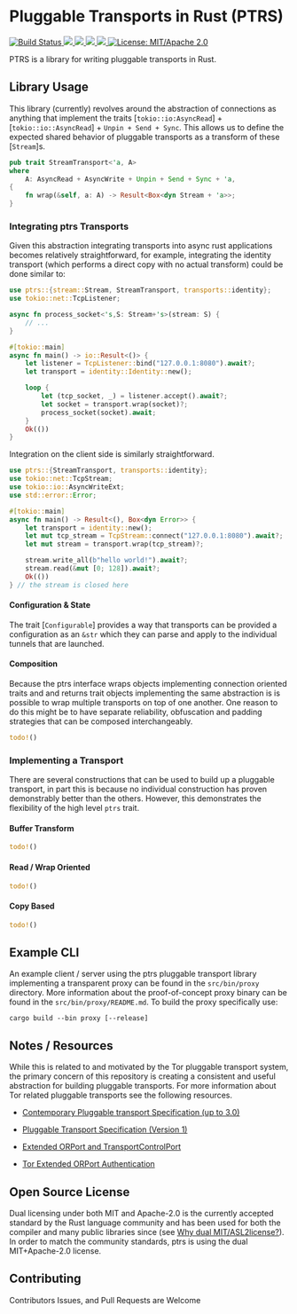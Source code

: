 
# Pluggable Transports in Rust (PTRS)

<p>
  <a href="https://github.com/jmwample/ptrs/actions/workflows/rust.yml/badge.svg?branch=main">
    <img src="https://github.com/jmwample/ptrs/actions/workflows/rust.yml" alt="Build Status">
  <a href="https://codecov.io/gh/jmwample/ptrs">
    <img src="https://codecov.io/gh/jmwample/ptrs/branch/master/graph/badge.svg">
  </a>
  <a href="https://deps.rs/repo/github/jmwample/ptrs">
    <img src="https://deps.rs/repo/github/jmwample/ptrs/status.svg">
  </a>
  <a href="https://crates.io/crates/ptrs">
    <img src="https://img.shields.io/crates/v/ptrs.svg">
  </a>
  <a href="https://docs.rs/ptrs">
    <img src="https://docs.rs/ptrs/badge.svg">
  </a>
  <a href="https://doc.rust-lang.org/1.6.0/complement-project-faq.html#why-dual-mitasl2-license">
    <img src="https://img.shields.io/badge/license-MIT%2FApache--2.0-blue" alt="License: MIT/Apache 2.0">
  </a>
</p>

PTRS is a library for writing pluggable transports in Rust.

## Library Usage

This library (currently) revolves around the abstraction of connections as anything that implement
the traits [`tokio::io:AsyncRead`] + [`tokio::io::AsyncRead`] + `Unpin + Send + Sync`. This allows
us to define the expected shared behavior of pluggable transports as a transform of these
[`Stream`]s.

```rust
pub trait StreamTransport<'a, A>
where
    A: AsyncRead + AsyncWrite + Unpin + Send + Sync + 'a,
{
    fn wrap(&self, a: A) -> Result<Box<dyn Stream + 'a>>;
}
```

### Integrating ptrs Transports

Given this abstraction integrating transports into async rust applications becomes relatively
straightforward, for example, integrating the identity transport (which performs a direct copy with
no actual transform) could be done similar to:

```rust
use ptrs::{stream::Stream, StreamTransport, transports::identity};
use tokio::net::TcpListener;

async fn process_socket<'s,S: Stream+'s>(stream: S) {
    // ...
}

#[tokio::main]
async fn main() -> io::Result<()> {
    let listener = TcpListener::bind("127.0.0.1:8080").await?;
    let transport = identity::Identity::new();

    loop {
        let (tcp_socket, _) = listener.accept().await?;
        let socket = transport.wrap(socket)?;
        process_socket(socket).await;
    }
    Ok(())
}
```

Integration on the client side is similarly straightforward.

```rust
use ptrs::{StreamTransport, transports::identity};
use tokio::net::TcpStream;
use tokio::io::AsyncWriteExt;
use std::error::Error;

#[tokio::main]
async fn main() -> Result<(), Box<dyn Error>> {
    let transport = identity::new();
    let mut tcp_stream = TcpStream::connect("127.0.0.1:8080").await?;
    let mut stream = transport.wrap(tcp_stream)?;

    stream.write_all(b"hello world!").await?;
    stream.read(&mut [0; 128]).await?;
    Ok(())
} // the stream is closed here
```

#### Configuration & State

The trait [`Configurable`] provides a way that transports can be provided a configuration as an
`&str` which they can parse and apply to the individual tunnels that are launched.

#### Composition

Because the ptrs interface wraps objects implementing connection oriented traits and and returns
trait objects implementing the same abstraction is is possible to wrap multiple transports on top of
one another. One reason to do this might be to have separate reliability, obfuscation and padding
strategies that can be composed interchangeably.

```rust
todo!()
```

### Implementing a Transport

There are several constructions that can be used to build up a pluggable transport, in part this is
because no individual construction has proven demonstrably better than the others. However, this
demonstrates the flexibility of the high level `ptrs` trait.

#### Buffer Transform

```rust
todo!()
```

#### Read / Wrap Oriented

```rust
todo!()
```

#### Copy Based

```rust
todo!()
```

## Example CLI

An example client / server using the ptrs pluggable transport library implementing a transparent
proxy can be found in the `src/bin/proxy` directory. More information about the proof-of-concept
proxy binary can be found in the `src/bin/proxy/README.md`. To build the proxy specifically use:

```console
cargo build --bin proxy [--release]
```

## Notes / Resources

While this is related to and motivated by the Tor pluggable transport system, the primary concern of
this repository is creating a consistent and useful abstraction for building pluggable transports.
For more information about Tor related pluggable transports see the following resources.

* [Contemporary Pluggable transport Specification (up to 3.0)](https://github.com/Pluggable-Transports/Pluggable-Transports-spec)

* [Pluggable Transport Specification (Version 1)](https://gitweb.torproject.org/torspec.git/tree/pt-spec.txt)

* [Extended ORPort and TransportControlPort](https://gitweb.torproject.org/torspec.git/tree/proposals/196-transport-control-ports.txt)

* [Tor Extended ORPort Authentication](https://gitweb.torproject.org/torspec.git/tree/proposals/217-ext-orport-auth.txt)

## Open Source License

Dual licensing under both MIT and Apache-2.0 is the currently accepted standard by the Rust language
community and has been used for both the compiler and many public libraries since (see
[Why dual MIT/ASL2license?](https://doc.rust-lang.org/1.6.0/complement-project-faq.html#why-dual-mitasl2-license)).
In order to match the community standards, ptrs is using the dual MIT+Apache-2.0 license.

## Contributing

Contributors Issues, and Pull Requests are Welcome
